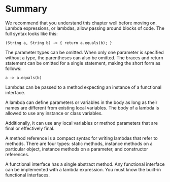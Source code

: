 # Summary

We recommend that you understand this chapter well before moving on.
Lambda expressions, or lambdas, allow passing around blocks of code. The full syntax looks like this:

    (String a, String b) -> { return a.equals(b); }

The parameter types can be omitted. When only one parameter is specified without a type, the parentheses can also be
omitted. The braces and return statement can be omitted for a single statement, making the short form as follows:

    a -> a.equals(b)

Lambdas can be passed to a method expecting an instance of a functional interface.

A lambda can define parameters or variables in the body as long as their names are different from existing local
variables. The body of a lambda is allowed to use any instance or class variables.

Additionally, it can use any local variables or method parameters that are final or effectively final.

A method reference is a compact syntax for writing lambdas that refer to methods. There are four types: static methods,
instance methods on a particular object, instance methods on a parameter, and constructor references.

A functional interface has a single abstract method. Any functional interface can be implemented with a lambda
expression. You must know the built-in functional interfaces.

